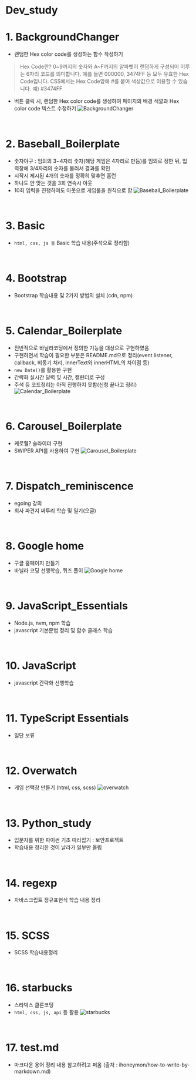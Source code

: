 # Dev_study

# 1. BackgroundChanger
- 랜덤한 Hex color code를 생성하는 함수 작성하기
> Hex Code란?
> 0~9까지의 숫자와 A~F까지의 알파벳이 랜덤하게 구성되어 이루는 6자리 코드를 의미합니다. 예를 들면 000000, 3474FF 등 모두 유효한 Hex Code입니다. CSS에서는 Hex Code앞에 #를 붙여 색상값으로 이용할 수 있습니다.
> 예) #3474FF
- 버튼 클릭 시, 랜덤한 Hex color code를 생성하여 페이지의 배경 색깔과 Hex color code 텍스트 수정하기
![BackgroundChanger](https://user-images.githubusercontent.com/80088956/147932353-c32b222c-7e07-4b14-902c-2ff3c5e0ac8f.png)

<br>

# 2. Baseball_Boilerplate
- 숫자야구 : 임의의 3~4자리 숫자(해당 게임은 4자리로 만듬)를 임의로 정한 뒤, 입력창에 3/4자리의 숫자를 불러서 결과를 확인
- 시작시 제시된 4개의 숫자를 정확히 맞추면 홈런
- 하나도 안 맞는 것을 3회 연속시 아웃
- 10회 입력을 진행하여도 아웃으로 게임룰을 원칙으로 함
![Baseball_Boilerplate](https://user-images.githubusercontent.com/80088956/147932802-d5637fe0-efa1-4597-bb2d-74c60a131dff.png)

<br>

# 3. Basic
- `html, css, js 등` Basic 학습 내용(주석으로 정리함)

<br>

# 4. Bootstrap
- Bootstrap 학습내용 및 2가지 방법의 설치 (cdn, npm)

<br>

# 5. Calendar_Boilerplate
- 전반적으로 바닐라코딩에서 정의한 기능을 대상으로 구현하였음
- 구현하면서 학습이 필요한 부분은 README.md으로 정리(event listener, callback, 비동기 처리, innerText와 innerHTML의 차이점 등)
- `new Date()`를 활용한 구현
- 간략화 실시간 달력 및 시간, 캘린더로 구성
- 주석 등 코드정리는 아직 진행하지 못함(신청 끝나고 정리)
![Calendar_Boilerplate](https://user-images.githubusercontent.com/80088956/147934726-15ac3898-eb69-47af-a949-00625c3fc7bf.png)

<br>

# 6. Carousel_Boilerplate
- 케로줼? 슬라이더 구현
- SWIPER API를 사용하여 구현
![Carousel_Boilerplate](https://user-images.githubusercontent.com/80088956/147934130-6c976cc5-92e3-45ee-a7e9-a8b16e33b040.png)

<br>

# 7. Dispatch_reminiscence
- egoing 강의
- 회사 파견지 짜투리 학습 및 일기(오글)

<br>

# 8. Google home
- 구글 홈페이지 만들기
- 바닐라 코딩 선행학습, 퀴즈 풀이
![Google home](https://user-images.githubusercontent.com/80088956/147935403-d13c8f99-8af1-46f6-8e44-79e5260878d5.png)

<br>

# 9. JavaScript_Essentials
- Node.js, nvm, npm 학습
- javascript 기본문법 정리 및 함수 클래스 학습

<br>

# 10. JavaScript
- javascript 간략화 선행학습

<br>

# 11. TypeScript Essentials
- 일단 보류

<br>

# 12. Overwatch
- 게임 선택창 만들기 (html, css, scss)
![overwatch](https://user-images.githubusercontent.com/80088956/147936032-34ac592f-b030-4b6b-b8e8-d87774d69b6f.png)

<br>

# 13. Python_study
- 입문자를 위한 파이썬 기초 따라잡기 : 보안프로젝트
- 학습내용 정리한 것이 날라가 일부만 올림

<br>

# 14. regexp 
- 자바스크립트 정규표현식 학습 내용 정리

<br>

# 15. SCSS
- SCSS 학습내용정리

<br>

# 16. starbucks
- 스타벅스 클론코딩
- `html, css, js, api` 등 활용
![starbucks](https://user-images.githubusercontent.com/80088956/147936794-11367b2d-3b15-4b23-a0ea-0360c000b4be.png)

<br>

# 17. test.md
- 마크다운 용어 정리 내용 참고하려고 퍼옴 (출처 : ihoneymon/how-to-write-by-markdown.md)

